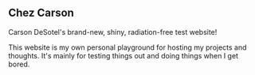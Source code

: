 ## Chez Carson

Carson DeSotel's brand-new, shiny, radiation-free test website!

This website is my own personal playground for hosting my projects and thoughts. It's mainly for testing things out and doing things when I get bored. 

